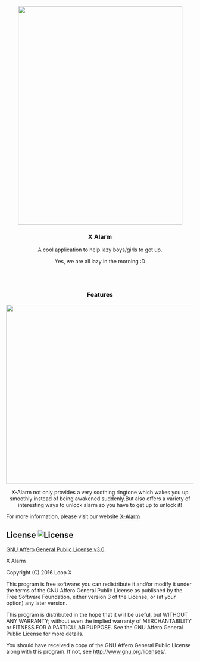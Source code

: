 <div align="center">
<img src="https://github.com/Loop-X/X-Alarm/blob/master/images/x-alarm-nexus.png"  width="441"  height="585" />
</div>
 
 <h3 align="center">X Alarm</h3>
 <p align="center">
   A cool application to help lazy boys/girls to get up.
 </p>
 
 <p align="center">
Yes, we are all lazy in the morning :D
 </p>
 
 </br></br>
 <h3 align="center">Features</h3>

<div align="center">
<img src="https://github.com/Loop-X/X-Alarm/blob/master/images/x-alarm-awesome.jpg"  width="680"  height="480" />
 </div>

 <p align="center">
X-Alarm not only provides a very soothing ringtone which wakes you up smoothly instead of being awakened suddenly.But also 
offers a variety of interesting ways to unlock alarm so you have to get up to unlock it!
 </p>

For more information, please visit our website [X-Alarm](http://loop-x.github.io/X-Alarm/)


License ![License](https://img.shields.io/badge/license-AGPL%20v3.0-blue.svg)
--------

[GNU Affero General Public License v3.0](https://github.com/Loop-X/X-Alarm/blob/master/LICENSE.txt)

X Alarm 

Copyright (C) 2016  Loop X

This program is free software: you can redistribute it and/or modify
it under the terms of the GNU Affero General Public License as
published by the Free Software Foundation, either version 3 of the
License, or (at your option) any later version.

This program is distributed in the hope that it will be useful,
but WITHOUT ANY WARRANTY; without even the implied warranty of
MERCHANTABILITY or FITNESS FOR A PARTICULAR PURPOSE.  See the
GNU Affero General Public License for more details.

You should have received a copy of the GNU Affero General Public License
along with this program.  If not, see <http://www.gnu.org/licenses/>.


